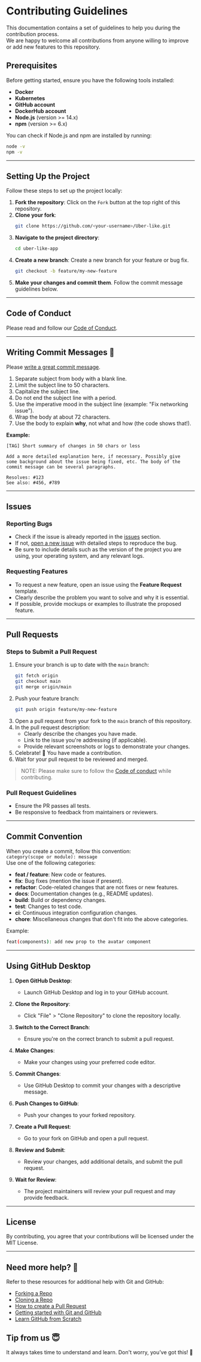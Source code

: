 
# Contributing Guidelines  

This documentation contains a set of guidelines to help you during the contribution process.   
We are happy to welcome all contributions from anyone willing to improve or add new features to this repository.



## Prerequisites

Before getting started, ensure you have the following tools installed:

- **Docker**
- **Kubernetes**
- **GitHub account**
- **DockerHub account**
- **Node.js** (version >= 14.x)
- **npm** (version >= 6.x)

You can check if Node.js and npm are installed by running:
```bash
node -v
npm -v
```

---

## Setting Up the Project

Follow these steps to set up the project locally:

1. **Fork the repository**: Click on the `Fork` button at the top right of this repository.
2. **Clone your fork**:
   ```bash
   git clone https://github.com/<your-username>/Uber-like.git
   ```
3. **Navigate to the project directory**:
   ```bash
   cd uber-like-app
   ```
4. **Create a new branch**: Create a new branch for your feature or bug fix.
   ```bash
   git checkout -b feature/my-new-feature
   ```
5. **Make your changes and commit them**. Follow the commit message guidelines below.

---

## Code of Conduct

Please read and follow our [Code of Conduct](https://github.com/visheshrwl/Uber-like/blob/main/Code_Of_Conduct.md).

---

## Writing Commit Messages :memo:

Please [write a great commit message](https://chris.beams.io/posts/git-commit/).

1. Separate subject from body with a blank line.
2. Limit the subject line to 50 characters.
3. Capitalize the subject line.
4. Do not end the subject line with a period.
5. Use the imperative mood in the subject line (example: "Fix networking issue").
6. Wrap the body at about 72 characters.
7. Use the body to explain **why**, not what and how (the code shows that!).

**Example:**
```
[TAG] Short summary of changes in 50 chars or less

Add a more detailed explanation here, if necessary. Possibly give 
some background about the issue being fixed, etc. The body of the 
commit message can be several paragraphs. 

Resolves: #123
See also: #456, #789
```

---

## Issues

### Reporting Bugs

- Check if the issue is already reported in the [issues](https://github.com/visheshrwl/Uber-like/issues) section.
- If not, [open a new issue](https://github.com/visheshrwl/Uber-like/issues/new) with detailed steps to reproduce the bug.
- Be sure to include details such as the version of the project you are using, your operating system, and any relevant logs.

### Requesting Features

- To request a new feature, open an issue using the **Feature Request** template.
- Clearly describe the problem you want to solve and why it is essential.
- If possible, provide mockups or examples to illustrate the proposed feature.

---

## Pull Requests

### Steps to Submit a Pull Request

1. Ensure your branch is up to date with the `main` branch:
   ```bash
   git fetch origin
   git checkout main
   git merge origin/main
   ```
2. Push your feature branch:
   ```bash
   git push origin feature/my-new-feature
   ```
3. Open a pull request from your fork to the `main` branch of this repository.
4. In the pull request description:
   - Clearly describe the changes you have made.
   - Link to the issue you're addressing (if applicable).
   - Provide relevant screenshots or logs to demonstrate your changes.
5. Celebrate! 🎉 You have made a contribution.
6. Wait for your pull request to be reviewed and merged.

> NOTE: Please make sure to follow the [Code of conduct](https://github.com/visheshrwl/Uber-like/blob/main/Code_Of_Conduct.md) while contributing.

### Pull Request Guidelines

- Ensure the PR passes all tests.
- Be responsive to feedback from maintainers or reviewers.

---

## Commit Convention

When you create a commit, follow this convention:  
`category(scope or module): message`  
Use one of the following categories:

- **feat / feature**: New code or features.
- **fix**: Bug fixes (mention the issue if present).
- **refactor**: Code-related changes that are not fixes or new features.
- **docs**: Documentation changes (e.g., README updates).
- **build**: Build or dependency changes.
- **test**: Changes to test code.
- **ci**: Continuous integration configuration changes.
- **chore**: Miscellaneous changes that don't fit into the above categories.

Example:  
```bash
feat(components): add new prop to the avatar component
```

---

## Using GitHub Desktop

1. **Open GitHub Desktop**:
   - Launch GitHub Desktop and log in to your GitHub account.
   
2. **Clone the Repository**:
   - Click "File" > "Clone Repository" to clone the repository locally.
   
3. **Switch to the Correct Branch**:
   - Ensure you're on the correct branch to submit a pull request.

4. **Make Changes**:
   - Make your changes using your preferred code editor.

5. **Commit Changes**:
   - Use GitHub Desktop to commit your changes with a descriptive message.

6. **Push Changes to GitHub**:
   - Push your changes to your forked repository.

7. **Create a Pull Request**:
   - Go to your fork on GitHub and open a pull request.

8. **Review and Submit**:
   - Review your changes, add additional details, and submit the pull request.

9. **Wait for Review**:
   - The project maintainers will review your pull request and may provide feedback.

---

## License

By contributing, you agree that your contributions will be licensed under the MIT License.

---

## Need more help? 🤔  

Refer to these resources for additional help with Git and GitHub:

- [Forking a Repo](https://help.github.com/en/github/getting-started-with-github/fork-a-repo)  
- [Cloning a Repo](https://help.github.com/en/desktop/contributing-to-projects/creating-an-issue-or-pull-request)  
- [How to create a Pull Request](https://opensource.com/article/19/7/create-pull-request-github)  
- [Getting started with Git and GitHub](https://towardsdatascience.com/getting-started-with-git-and-github-6fcd0f2d4ac6)  
- [Learn GitHub from Scratch](https://www.youtube.com/watch?v=BCQHnlnPusY&list=PLozRqGzj97d02YjR5JVqDwN2K0cAiT7VK)  



## Tip from us 😇

It always takes time to understand and learn. Don't worry, you’ve got this! 💪
```
